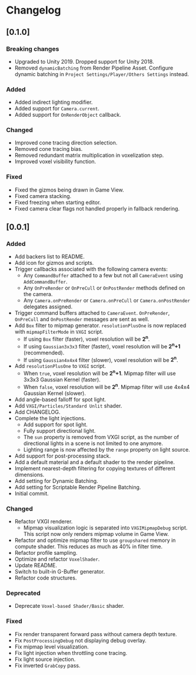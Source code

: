 # Changelog

## [0.1.0]

### Breaking changes

- Upgraded to Unity 2019. Dropped support for Unity 2018.
- Removed `dynamicBatching` from Render Pipeline Asset. Configure dynamic batching in `Project Settings/Player/Others Settings` instead.

### Added

- Added indirect lighting modifier.
- Added support for `Camera.current`.
- Added support for `OnRenderObject` callback.

### Changed

- Improved cone tracing direction selection.
- Removed cone tracing bias.
- Removed redundant matrix multiplication in voxelization step.
- Improved voxel visibility function.

### Fixed

- Fixed the gizmos being drawn in Game View.
- Fixed camera stacking.
- Fixed freezing when starting editor.
- Fixed camera clear flags not handled properly in fallback rendering.

## [0.0.1]

### Added

- Add backers list to README.
- Add icon for gizmos and scripts.
- Trigger callbacks associated with the following camera events:
  - Any `CommandBuffer` attached to a few but not all `CameraEvent` using `AddCommandBuffer`.
  - Any `OnPreRender` or `OnPreCull` or `OnPostRender` methods defined on the camera.
  - Any `Camera.onPreRender` or `Camera.onPreCull` or `Camera.onPostRender` delegates assigned.
- Trigger command buffers attached to `CameraEvent`. `OnPreRender`, `OnPreCull` and `OnPostRender` messages are sent as well.
- Add `Box` filter to mipmap generator. `resolutionPlusOne` is now replaced with `mipmapFilterMode` in `VXGI` script.
  - If using `Box` filter (faster), voxel resolution will be **2<sup>n</sup>**.
  - If using `Gaussian3x3x3` filter (faster), voxel resolution will be **2<sup>n</sup>+1** (recommended).
  - If using `Gaussian4x4x4` filter (slower), voxel resolution will be **2<sup>n</sup>**.
- Add `resolutionPlusOne` to `VXGI` script.
  - When `true`, voxel resolution will be **2<sup>n</sup>+1**. Mipmap filter will use 3x3x3 Gaussian Kernel (faster).
  - When `false`, voxel resolution will be **2<sup>n</sup>**. Mipmap filter will use 4x4x4 Gaussian Kernel (slower).
- Add angle-based falloff for spot light.
- Add `VXGI/Particles/Standard Unlit` shader.
- Add CHANGELOG.
- Complete the light injections.
  - Add support for spot light.
  - Fully support directional light.
  - The `sun` property is removed from VXGI script, as the number of directional lights in a scene is not limited to one anymore.
  - Lighting range is now affected by the `range` property on light source.
- Add support for post-processing stack.
- Add a default material and a default shader to the render pipeline.
- Implement nearest-depth filtering for copying textures of different dimensions.
- Add setting for Dynamic Batching.
- Add setting for Scriptable Render Pipeline Batching.
- Initial commit.

### Changed

- Refactor VXGI renderer.
  - Mipmap visualization logic is separated into `VXGIMipmapDebug` script. This script now only renders mipmap volume in Game View.
- Refactor and optimize mipmap filter to use `groupshared` memory in compute shader. This reduces as much as 40% in filter time.
- Refactor profile sampling.
- Optimize and refactor `VoxelShader`.
- Update README.
- Switch to built-in G-Buffer generator.
- Refactor code structures.

### Deprecated

- Deprecate `Voxel-based Shader/Basic` shader.

### Fixed

- Fix render transparent forward pass without camera depth texture.
- Fix `PostProcessingDebug` not displaying debug overlay.
- Fix mipmap level visualization.
- Fix light injection when throttling cone tracing.
- Fix light source injection.
- Fix inverted `GrabCopy` pass.
